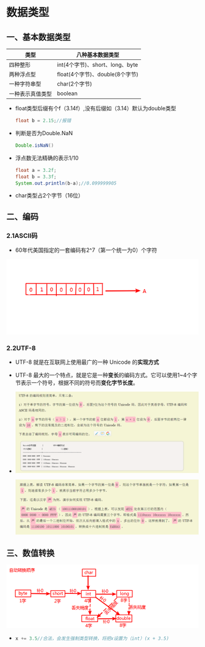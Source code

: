# 数据类型

## 一、基本数据类型

| 类型             | 八种基本数据类型                |
| ---------------- | ------------------------------- |
| 四种整形         | int(4个字节)、short、long、byte |
| 两种浮点型       | float(4个字节)、double(8个字节) |
| 一种字符串型     | char(2个字节)                   |
| 一种表示真值类型 | boolean                         |

- float类型后缀有个f（3.14f）,没有后缀如（3.14）默认为double类型

  ```java
  float b = 2.15;//报错
  ```

- 判断是否为Double.NaN

  ```java
  Double.isNaN()
  ```

- 浮点数无法精确的表示1/10

  ```java
  float a = 3.2f;
  float b = 3.3f;
  System.out.println(b-a);//0.099999905
  ```

- char类型占2个字节（16位）

## 二、编码

### 2.1ASCII码

- 60年代美国指定的一套编码有2^7（第一个统一为0）个字符

![1554899702823](Untitled.assets/1554899702823.png)

### 2.2UTF-8

- UTF-8 就是在互联网上使用最广的一种 Unicode 的**实现方式**

- UTF-8 最大的一个特点，就是它是一种**变长**的编码方式。它可以使用1~4个字节表示一个符号，根据不同的符号而**变化字节长度**。 

- ![1554900490764](Untitled.assets/1554900490764.png)

  ![1554900594179](Untitled.assets/1554900594179.png)

  

## 三、数值转换

![1554904454966](Untitled.assets/1554904454966.png)

- ```java
  x += 3.5//合法，会发生强制类型转换，将把x设置为（int）(x + 3.5)
  ```

  

